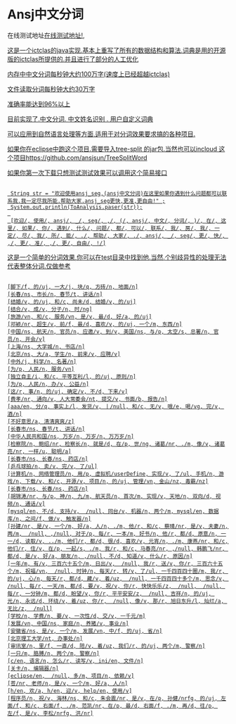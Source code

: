 Ansj中文分词
==================

在线测试地址<a href="http://www.ansj.org/demo/seg.jsp">在线测试地址!</href>,

这是一个ictclas的java实现.基本上重写了所有的数据结构和算法.词典是用的开源版的ictclas所提供的.并且进行了部分的人工优化

内存中中文分词每秒钟大约100万字(速度上已经超越ictclas)

文件读取分词每秒钟大约30万字

准确率能达到96%以上

目前实现了.中文分词. 中文姓名识别 . 用户自定义词典

可以应用到自然语言处理等方面,适用于对分词效果要求搞的各种项目.

如果你在eclipse中跑这个项目.需要导入tree-split 的jar包.当然也可以incloud 这个项目https://github.com/ansjsun/TreeSplitWord 

如果你第一次下载只想测试测试效果可以调用这个简易接口

<pre><code>
 String str = "欢迎使用ansj_seg,(ansj中文分词)在这里如果你遇到什么问题都可以联系我.我一定尽我所能.帮助大家.ansj_seg更快,更准,更自由!" ;
 System.out.println(ToAnalysis.paser(str));
 
 ﻿[欢迎/, 使用/, ansj/, _/, seg/, ,/, (/, ansj/, 中文/, 分词/, )/, 在/, 这里/, 如果/, 你/, 遇到/, 什么/, 问题/, 都/, 可以/, 联系/, 我/, 房/, 我/, 一定/, 尽/, 我/, 所/, 能/, ./, 帮助/, 大家/, ./, ansj/, _/, seg/, 更/, 快/, ,/, 更/, 准/, ,/, 更/, 自由/, !/]
</code></pre>


这是一个简单的分词效果,你可以在test目录中找到他.当然.个别歧异性的处理无法代表整体分词.仅做参考

<pre><code>
[脚下/f, 的/uj, 一大/j, 块/q, 方砖/n, 地面/n]
[长春/ns, 市长/n, 春节/t, 讲话/n]
[结婚/v, 的/uj, 和/c, 尚未/d, 结婚/v, 的/uj]
[结合/v, 成/v, 分子/n, 时/ng]
[旅游/vn, 和/c, 服务/vn, 是/v, 最/d, 好/a, 的/uj]
[邓颖/nr, 超生/v, 前/f, 最/d, 喜欢/v, 的/uj, 一个/m, 东西/n]
[中国/ns, 航天/n, 官员/n, 应邀/v, 到/v, 美国/ns, 与/p, 太空/s, 总署/n, 官员/n, 开会/v]
[上海/ns, 大学城/n, 书店/n]
[北京/ns, 大/a, 学生/n, 前来/v, 应聘/v]
[中外/j, 科学/n, 名著/n]
[为/p, 人民/n, 服务/vn]
[独立自主/i, 和/c, 平等互利/l, 的/uj, 原则/n]
[为/p, 人民/n, 办/v, 公益/n]
[这/r, 事/n, 的/uj, 确定/v, 不/d, 下来/v]
[费孝/nr, 通向/v, 人大常委会/nt, 提交/v, 书面/b, 报告/n]
[aaa/en, 分/q, 事实上/l, 发货/v, 丨/null, 和/c, 无/v, 哦/e, 喝/vg, 完/v, 酒/n]
[不好意思/a, 清清爽爽/z]
[长春市/ns, 春节/t, 讲话/n]
[中华人民共和国/ns, 万岁/n, 万岁/n, 万万岁/n]
[检察院/n, 鲍绍/nr, 检察长/n, 就是/d, 在/p, 世/ng, 诸葛/nr, ./m, 像/v, 诸葛亮/nr, 一样/u, 聪明/a]
[长春市/ns, 长春/ns, 药店/n]
[乒乓球拍/n, 卖/v, 完/v, 了/ul]
[计算机/n, 网络管理员/n, 用/p, 虚拟机/userDefine, 实现/v, 了/ul, 手机/n, 游戏/n, 下载/v, 和/c, 开源/v, 项目/n, 的/uj, 管理/vn, 金山/nz, 毒霸/nz]
[长春市/ns, 长春/ns, 药店/n]
[胡锦涛/nr, 与/p, 神/n, 九/m, 航天员/n, 首次/m, 实现/v, 天地/n, 双向/d, 视频/n, 通话/v]
[mysql/en, 不/d, 支持/v,  /null, 同台/v, 机器/n, 两个/m, mysql/en, 数据库/n, 之间/f, 做/v, 触发器/n]
[孙建/nr, 是/v, 一个/m, 好/a, 人/n, ./m, 他/r, 和/c, 蔡晴/nr, 是/v, 夫妻/n, 两/m,  /null, ,/null, 对于/p, 每/r, 一本/m, 好书/n, 他/r, 都/d, 原意/n, 一一/d, 读取/v, ../m, 他们/r, 都/d, 很/d, 喜欢/v, 元宵/n, ./m, 康燕/nr, 和/c, 他们/r, 住/v, 在/p, 一起/s, ./m, 我/r, 和/c, 马春亮/nr, ,/null, 韩鹏飞/nr, 都/d, 是/v, 好/a, 朋友/n, ,/null, 不/d, 知道/v, 什么/r, 原因/n]
[一年/m, 有/v, 三百六十五个/m, 日出/v,  /null, 我/r, 送/v, 你/r, 三百六十五个/m, 祝福/vn,  /null, 时钟/n, 每天/r, 转/v, 了/ul, 一千四百四十圈/m, 我/r, 的/uj, 心/n, 每天/r, 都/d, 藏/v, 着/uz,  /null, 一千四百四十多个/m, 思念/v,  /null, 每/r, 一天/m, 都/d, 要/v, 祝/v, 你/r, 快快乐乐/z,  /null,  /null, 每/r, 一分钟/m, 都/d, 盼望/v, 你/r, 平平安安/z,  /null, 吉祥/n, 的/uj, 光/n, 永远/d, 环绕/v, 着/uz, 你/r,  /null, 像/v, 那/r, 旭日东升/l, 灿烂/a, 无比/z,  /null]
[学校/n, 学费/n, 要/v, 一次性/d, 交/v, 一千元/m]
[发展/vn, 中国/ns, 家庭/n, 养猪/v, 事业/n]
[安徽省/ns, 是/v, 一个/m, 发展/vn, 中/f, 的/uj, 省/n]
[北京理工大学/nt, 办事处/n]
[审讯室/n, 里/f, 一直/d, 陪/v, 着/uz, 我们/r, 的/uj, 两个/m, 警察/n]
[一只/m, 胳膊/n, 两个/m, 警察/n]
[c/en, 语言/n, 怎么/r, 读写/v, ini/en, 文件/n]
[关卡/n, 编辑器/n]
[eclipse/en,  /null, 多/m, 项目/n, 依赖/v]
[苍/nr, 老师/n, 是/v, 一个/m, 好/a, 人/n]
[h/en, 欢/a, h/en, 迎/v, help/en, 使用/v]
[程序员/n, 祝/v, 海林/ns, 和/c, 朱会震/nr, 是/v, 在/p, 孙健/nrfg, 的/uj, 左面/f, 和/c, 右面/f, ./m, 范凯/nr, 在/p, 最/d, 右面/f, ./m, 再/d, 往/p, 左/f, 是/v, 李松/nrfg, 洪/nr]

<code></pre>
